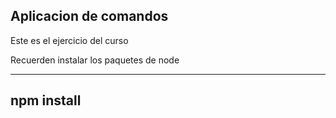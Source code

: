## Aplicacion de comandos

Este es el ejercicio del curso

Recuerden instalar los paquetes de node

---

npm install
---